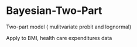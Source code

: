# Bayesian-Two-Part

Two-part model ( mulitvariate probit and lognormal)

Apply to BMI, health care expenditures data
